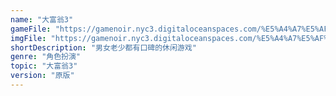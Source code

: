 ```yaml
---
name: "大富翁3"
gameFile: "https://gamenoir.nyc3.digitaloceanspaces.com/%E5%A4%A7%E5%AF%8C%E7%BF%813/rich3.zip"
imgFile: "https://gamenoir.nyc3.digitaloceanspaces.com/%E5%A4%A7%E5%AF%8C%E7%BF%813/original.jpg"
shortDescription: "男女老少都有口碑的休闲游戏"
genre: "角色扮演"
topic: "大富翁3"
version: "原版"
---
```

